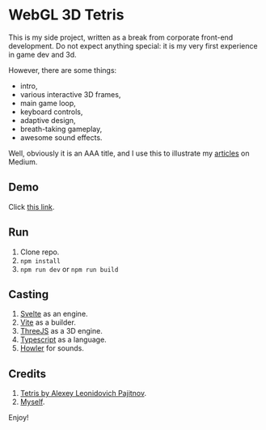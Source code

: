 # WebGL 3D Tetris

This is my side project, written as a break from corporate front-end development. Do not expect anything special: it is my very first experience in game dev and 3d.

However, there are some things:
- intro,
- various interactive 3D frames,
- main game loop,
- keyboard controls,
- adaptive design,
- breath-taking gameplay,
- awesome sound effects.

Well, obviously it is an AAA title, and I use this to illustrate my [articles](https://lexeykoshkin.medium.com/creating-a-3d-tetris-game-for-dummies-like-me-i-d3f6c75d32ed) on Medium. 

## Demo

Click [this link](https://lexey111.github.io/tetris/#).

## Run

1. Clone repo.
2. `npm install`
3. `npm run dev` or `npm run build`

## Casting

1. [Svelte](https://svelte.dev) as an engine.
2. [Vite](https://vitejs.dev) as a builder.
3. [ThreeJS](https://threejs.org) as a 3D engine.
4. [Typescript](https://www.typescriptlang.org) as a language.
5. [Howler](https://howlerjs.com) for sounds.

## Credits

1. [Tetris by Alexey Leonidovich Pajitnov](https://en.wikipedia.org/wiki/Tetris).
2. [Myself](https://www.linkedin.com/in/oleksii-koshkin-2a293339/).

Enjoy!
